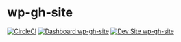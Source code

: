 # wp-gh-site

[![CircleCI](https://circleci.com/gh/greg-1-anderson/wp-gh-site.svg?style=shield)](https://circleci.com/gh/greg-1-anderson/wp-gh-site)
[![Dashboard wp-gh-site](https://img.shields.io/badge/dashboard-wp_gh_site-yellow.svg)](https://dashboard.pantheon.io/sites/10ed6153-8369-4147-8e3d-bfd0d446d3bb#dev/code)
[![Dev Site wp-gh-site](https://img.shields.io/badge/site-wp_gh_site-blue.svg)](http://dev-wp-gh-site.pantheonsite.io/)